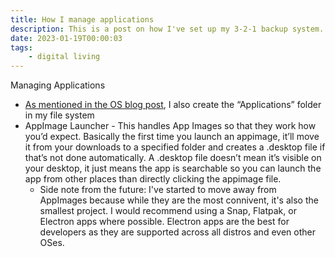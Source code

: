 ```yaml
---
title: How I manage applications
description: This is a post on how I've set up my 3-2-1 backup system.
date: 2023-01-19T00:00:03
tags:
    - digital living
---
```


Managing Applications
* [As mentioned in the OS blog post](https://zanebartlett.com/blog/operatingSystem/), I also create the “Applications” folder in my file system
* AppImage Launcher - This handles App Images so that they work how you’d expect. Basically the first time you launch an appimage, it’ll move it from your downloads to a specified folder and creates a .desktop file if that’s not done automatically. A .desktop file doesn’t mean it’s visible on your desktop, it just means the app is searchable so you can launch the app from other places than directly clicking the appimage file.
  * Side note from the future: I've started to move away from AppImages because while they are the most connivent, it's also the smallest project. I would recommend using a Snap, Flatpak, or Electron apps where possible. Electron apps are the best for developers as they are supported across all distros and even other OSes.